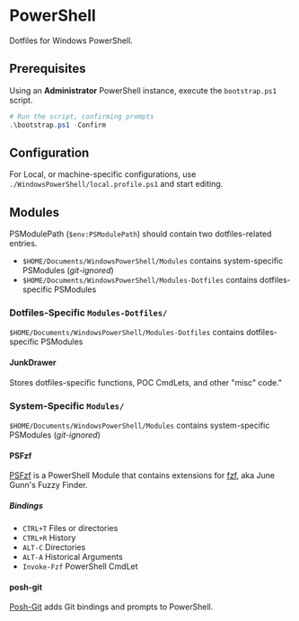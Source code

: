 # PowerShell

Dotfiles for Windows PowerShell.

## Prerequisites

Using an **Administrator** PowerShell instance, execute the `bootstrap.ps1` script.

```ps1
# Run the script, confirming prompts
.\bootstrap.ps1 -Confirm
```

## Configuration

For Local, or machine-specific configurations, use `./WindowsPowerShell/local.profile.ps1`
and start editing.

## Modules

PSModulePath (`$env:PSModulePath`) should contain two dotfiles-related entries.

* `$HOME/Documents/WindowsPowerShell/Modules` contains system-specific
  PSModules (_git-ignored_)
* `$HOME/Documents/WindowsPowerShell/Modules-Dotfiles` contains dotfiles-specific
  PSModules

### Dotfiles-Specific `Modules-Dotfiles/`

`$HOME/Documents/WindowsPowerShell/Modules-Dotfiles` contains dotfiles-specific PSModules

#### JunkDrawer

Stores dotfiles-specific functions, POC CmdLets, and other "misc" code."



### System-Specific `Modules/`

`$HOME/Documents/WindowsPowerShell/Modules` contains system-specific PSModules (_git-ignored_)

#### PSFzf

[PSFzf](https://github.com/kelleyma49/PSFzf) is a PowerShell Module that
contains extensions for [fzf](https://github.com/junegunn/fzf), aka June Gunn's
Fuzzy Finder.

##### Bindings

* `CTRL+T` Files or directories
* `CTRL+R` History
* `ALT-C` Directories
* `ALT-A` Historical Arguments
* `Invoke-Fzf` PowerShell CmdLet

#### posh-git

[Posh-Git](https://github.com/dahlbyk/posh-git) adds Git bindings and prompts to
PowerShell.
